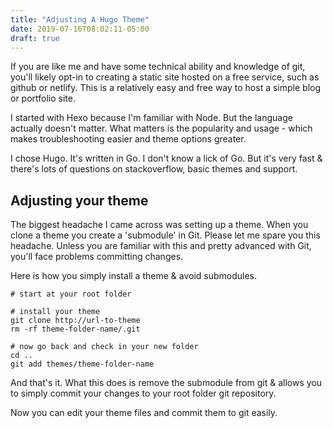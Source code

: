 ```yaml
---
title: "Adjusting A Hugo Theme"
date: 2019-07-16T08:02:11-05:00
draft: true
---
```


If you are like me and have some technical ability and knowledge of git, you'll likely opt-in to creating a static site hosted on a free service, such as github or netlify. This is a relatively easy and free way to host a simple blog or portfolio site. 

I started with Hexo because I'm familiar with Node. But the language actually doesn't matter. What matters is the popularity and usage - which makes troubleshooting easier and theme options greater. 

I chose Hugo. It's written in Go. I don't know a lick of Go. But it's very fast & there's lots of questions on stackoverflow, basic themes and support.

## Adjusting your theme

The biggest headache I came across was setting up a theme. When you clone a theme you create a 'submodule' in Git. Please let me spare you this headache. Unless you are familiar with this and pretty advanced with Git, you'll face problems committing changes. 

Here is how you simply install a theme & avoid submodules. 

```
# start at your root folder

# install your theme
git clone http://url-to-theme
rm -rf theme-folder-name/.git

# now go back and check in your new folder
cd ..
git add themes/theme-folder-name
```

And that's it. What this does is remove the submodule from git & allows you to simply commit your changes to your root folder git repository. 

Now you can edit your theme files and commit them to git easily. 
